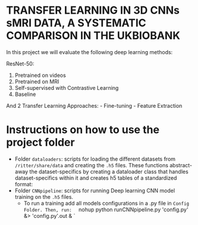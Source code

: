 # TRANSFER LEARNING IN 3D CNNs sMRI DATA, A SYSTEMATIC COMPARISON IN THE UKBIOBANK


In this project we will evaluate the following deep learning methods:

ResNet-50:
   1. Pretrained on videos
   2. Pretrained on MRI
   2. Self-supervised with Contrastive Learning
   3. Baseline

And 2 Transfer Learning Approaches: 
    - Fine-tuning
    - Feature Extraction


# Instructions on how to use the project folder

- Folder `dataloaders`: scripts for loading the different datasets from `/ritter/share/data` and creating the `.h5` files. These functions abstract-away the dataset-specifics by creating a dataloader class that handles dataset-specifics within it and creates h5 tables of a standardized format:
- Folder `CNNpipeline`: scripts for running Deep learning CNN model training on the `.h5` files.    
    + To run a training add all models configurations in a .py file in `Config Folder. Then, run: 
    ` nohup python runCNNpipeline.py 'config.py' &> 'config.py'.out & `
    



